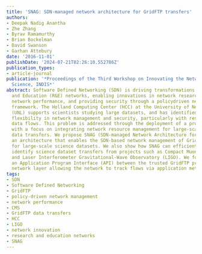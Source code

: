 ```yaml
---
title: 'SNAG: SDN-managed network architecture for GridFTP transfers'
authors:
- Deepak Nadig Anantha
- Zhe Zhang
- Byrav Ramamurthy
- Brian Bockelman
- David Swanson
- Garhan Attebury
date: '2016-11-01'
publishDate: '2024-07-21T02:26:10.552786Z'
publication_types:
- article-journal
publication: '*Proceedings of the Third Workshop on Innovating the Network for Data-Intensive
  Science, INDIS*'
abstract: Software Defined Networking (SDN) is driving transformations in Research
  and Education (R&E) networks, enabling innovations in network research, enhancing
  network performance, and providing security through a policydriven network management
  framework. The Holland Computing Center (HCC) at the University of Nebraska-Lincoln
  (UNL) supports scientists studying large datasets, and has identified a need for
  flexibility in network management and security, particularly with respect to identifying
  data flows. This problem is addressed through the deployment of a production SDN
  with a focus on integrating network resource management for large-scale GridFTP
  data transfers. We propose SNAG (SDN-managed Network Architecture for GridFTP transfers),
  an architecture that enables the SDN-based network management of GridFTP file transfers
  for large-scale science datasets. We also show how SNAG can efficiently and securely
  identify science dataset transfers from projects such as Compact Muon Solenoid (CMS)
  and Laser Interferometer Gravitational-Wave Observatory (LIGO). We focus on exposing
  an Application Program Interface (API) between the trusted GridFTP process and the
  network layer allowing the network to track flows via application metadata.
tags:
- SDN
- Software Defined Networking
- GridFTP
- policy-driven network management
- network performance
- CMS
- GridFTP data transfers
- HCC
- LIGO
- network innovation
- research and education networks
- SNAG
---
```

